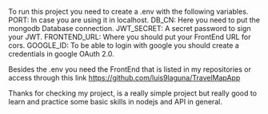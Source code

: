 To run this project you need to create a .env with the following variables.
PORT: In case you are using it in localhost.
DB_CN: Here you need to put the mongodb Database connection.
JWT_SECRET: A secret password to sign your JWT.
FRONTEND_URL: Where you should put your FrontEnd URL for cors.
GOOGLE_ID: To be able to login with google you should create a credentials in google OAuth 2.0.

Besides the .env you need the FrontEnd that is listed in my repositories or access through this link https://github.com/luis9laguna/TravelMapApp

Thanks for checking my project, is a really simple project but really good to learn and practice some basic skills in nodejs and API in general.